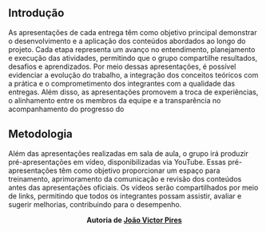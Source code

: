 ## Introdução

As apresentações de cada entrega têm como objetivo principal demonstrar o desenvolvimento e a aplicação dos conteúdos abordados ao longo do projeto. Cada etapa representa um avanço no entendimento, planejamento e execução das atividades, permitindo que o grupo compartilhe resultados, desafios e aprendizados. Por meio dessas apresentações, é possível evidenciar a evolução do trabalho, a integração dos conceitos teóricos com a prática e o comprometimento dos integrantes com a qualidade das entregas. Além disso, as apresentações promovem a troca de experiências, o alinhamento entre os membros da equipe e a transparência no acompanhamento do progresso do

## Metodologia

Além das apresentações realizadas em sala de aula, o grupo irá produzir pré-apresentações em vídeo, disponibilizadas via YouTube. Essas pré-apresentações têm como objetivo proporcionar um espaço para treinamento, aprimoramento da comunicação e revisão dos conteúdos antes das apresentações oficiais. Os vídeos serão compartilhados por meio de links, permitindo que todos os integrantes possam assistir, avaliar e sugerir melhorias, contribuindo para o desempenho.

<div align="center"><strong>Autoria de <a href="https://github.com/JoaoSapiencia">João Victor Pires</a></strong></div>